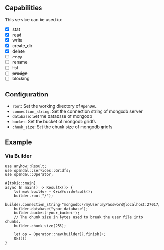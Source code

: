 ## Capabilities

This service can be used to:

- [x] stat
- [x] read
- [x] write
- [x] create_dir
- [x] delete
- [ ] copy
- [ ] rename
- [ ] ~~list~~
- [ ] ~~presign~~
- [ ] blocking

## Configuration

- `root`: Set the working directory of `OpenDAL`
- `connection_string`: Set the connection string of mongodb server
- `database`: Set the database of mongodb
- `bucket`: Set the bucket of mongodb gridfs
- `chunk_size`: Set the chunk size of mongodb gridfs

## Example

### Via Builder

```rust,no_run
use anyhow::Result;
use opendal::services::Gridfs;
use opendal::Operator;

#[tokio::main]
async fn main() -> Result<()> {
    let mut builder = Gridfs::default();
    builder.root("/");
    builder.connection_string("mongodb://myUser:myPassword@localhost:27017/myAuthDB");
    builder.database("your_database");
    builder.bucket("your_bucket");
    // The chunk size in bytes used to break the user file into chunks.
    builder.chunk_size(255);

    let op = Operator::new(builder)?.finish();
    Ok(())
}
```
